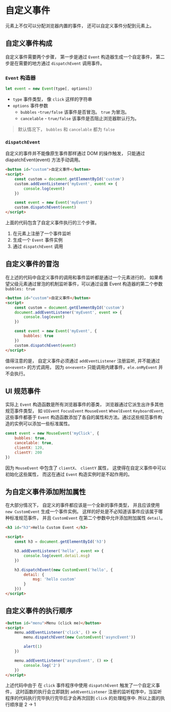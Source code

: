 # 自定义事件
元素上不仅可以分配浏览器内置的事件， 还可以自定义事件分配到元素上。

## 自定义事件构成
自定义事件需要两个步骤， 第一步是通过 `Event` 构造器生成一个自定事件， 第二步是在需要的地方通过 `dispatchEvent` 调用事件。

### `Event` 构造器
```js
let event = new Event(type[, options])
```
* `type` 事件类型， 像 `click` 这样的字符串
* `options` 事件参数
    * `bubbles`       -`true/false`  该事件是否冒泡。 `true` 为冒泡。
    * `cancelable`    - `true/false` 该事件是否阻止浏览器默认行为。
> 默认情况下， `bubbles` 和 `cancelable`  都为 `false`

### `dispatchEvent`
自定义的事件并不能像原生事件那样通过 DOM 的操作触发， 只能通过 diapatchEvent(event) 方法手动调用。

```html
<button id="custom">自定义事件</button>
<script>
    const custom = document.getElementById('custom')
    custom.addEventListener('myEvent', event => {
        console.log(event)
    })

    const event = new Event('myEvent')
    custom.dispatchEvent(event)
</script>
```

上面的代码包含了自定义事件执行的三个步骤。
1. 在元素上注册了一个事件监听
2. 生成一个 `Event` 事件实例
3. 通过 `dispatchEvent` 调用

## 自定义事件的冒泡
在上述的代码中自定义事件的调用和事件监听都是通过一个元素进行的， 如果希望父级元素通过冒泡的机制监听事件，可以通过设置 Event 构造器的第二个参数 `bubbles: true`


```html
<button id="custom">自定义事件</button>
<script>
    const custom = document.getElementById('custom')
    document.addEventListener('myEvent', event => {
        console.log(event)
    })

    const event = new Event('myEvent', {
        bubbles: true
    })
    custom.dispatchEvent(event)
</script>
```

值得注意的是， 自定义事件必须通过 `addEventListener` 注册监听, 并不能通过 `on<event>` 的方式调用， 因为 `on<event>` 只能调用内建事件，`ele.onMyEvent` 并不会执行。 

## UI 规范事件
实际上 `Event` 构造函数是所有浏览器事件的基类， 浏览器通过它派生出许多其他规范事件类型， 如 `UIEvent` `FocusEvent` `MouseEvent` `WheelEvent` `KeyboardEvent`, 这些事件都基于 `Event` 构造函数添加了各自的属性和方法。通过这些规范事件构造的实例可以添加一些标准属性。

```js
const event = new MouseEvent('myClick', {
    bubbles: true,
    cancelable: true,
    clientX: 120,
    clientY: 200
})
```
因为 `MouseEvent` 中包含了  `clientX`、 `clientY` 属性， 这使得在自定义事件中可以初始化这些属性， 而这在通过 `Event` 构造实例时是不起作用的。

## 为自定义事件添加附加属性
在大部分情况下， 自定义的事件都应该是一个全新的事件类型， 并且应该使用 `new CustomEvent` 生成一个事件实例。 这样的好处是不必知道该事件应该属于哪种标准规范事件， 并且 `CustomEvent` 在第二个参数中允许添加附加属性 `detail`。

```html
<h3 id="h3">Hello Custom Event </h3>

<script>
    const h3 = document.getElementById('h3')

    h3.addEventListener('hello', event => {
        console.log(event.detail.msg)
    })

    h3.dispatchEvent(new CustomEvent('hello', {
        detail: {
            msg: 'hello custom'
        }
    }))
</script>
```

## 自定义事件的执行顺序
```html
<button id="menu">Menu (click me)</button>
<script>
    menu.addEventListener('click', () => {
        menu.dispatchEvent(new CustomEvent('asyncEvent'))

        alert(1)
    })

    menu.addEventListener('asyncEvent', () => {
        console.log('2')
    })
</script>
```

上述代码中由于 在 `click` 事件程序中使用 `dispatchEvent` 触发了一个自定义事件， 这时函数的执行会立即跳到 `addEventListener` 注册的监听程序中，当监听程序的代码执行完毕执行完毕后才会再次回到 `click` 的处理程序中.
所以上面的执行顺序是 2 -> 1

